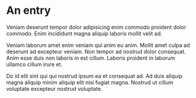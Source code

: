 # An entry

Veniam deserunt tempor dolor adipisicing enim commodo proident dolor commodo.
Enim incididunt magna aliquip laboris mollit velit ad.

Veniam laborum amet enim veniam qui anim eu anim. Mollit amet culpa ad deserunt
ad excepteur veniam. Non tempor ad nostrud dolor consequat. Anim esse duis non
laboris in est cillum.  Laboris proident in laborum ullamco cillum irure et.

Do id elit sint qui qui nostrud ipsum ea et consequat ad. Ad duis aliquip magna
aliquip minim aliquip elit nisi fugiat magna. Nostrud ut cillum voluptate
excepteur nostrud voluptate.
